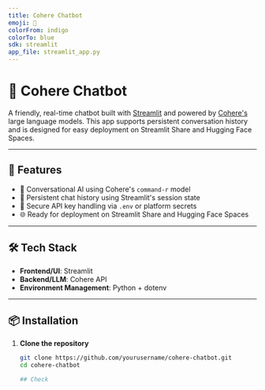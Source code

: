 ```yaml
---
title: Cohere Chatbot
emoji: 🤖
colorFrom: indigo
colorTo: blue
sdk: streamlit
app_file: streamlit_app.py
---
```


# 💬 Cohere Chatbot

A friendly, real-time chatbot built with [Streamlit](https://streamlit.io/) and powered by [Cohere's](https://cohere.com/) large language models. This app supports persistent conversation history and is designed for easy deployment on Streamlit Share and Hugging Face Spaces.

---

## 🚀 Features

- 🧠 Conversational AI using Cohere's `command-r` model
- 💬 Persistent chat history using Streamlit's session state
- 🔐 Secure API key handling via `.env` or platform secrets
- 🌐 Ready for deployment on Streamlit Share and Hugging Face Spaces

---

## 🛠️ Tech Stack

- **Frontend/UI**: Streamlit
- **Backend/LLM**: Cohere API
- **Environment Management**: Python + dotenv

---

## 📦 Installation

1. **Clone the repository**
   ```bash
   git clone https://github.com/yourusername/cohere-chatbot.git
   cd cohere-chatbot

   ## Check 
